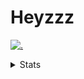 # Heyzzz  

[![.](https://skillicons.dev/icons?i=js,java)](https://skillicons.dev)  

<details>
<summary>Stats</summary
<!--START_SECTION:waka-->

```txt
TypeScript    5 hrs 43 mins   ████████▒░░░░░░░░░░░░░░░░   32.91 %
JSON          4 hrs 30 mins   ██████▒░░░░░░░░░░░░░░░░░░   25.88 %
JavaScript    2 hrs 7 mins    ███░░░░░░░░░░░░░░░░░░░░░░   12.21 %
Other         2 hrs 4 mins    ███░░░░░░░░░░░░░░░░░░░░░░   11.89 %
YAML          1 hr 50 mins    ██▓░░░░░░░░░░░░░░░░░░░░░░   10.62 %
```

<!--END_SECTION:waka-->
</details>
